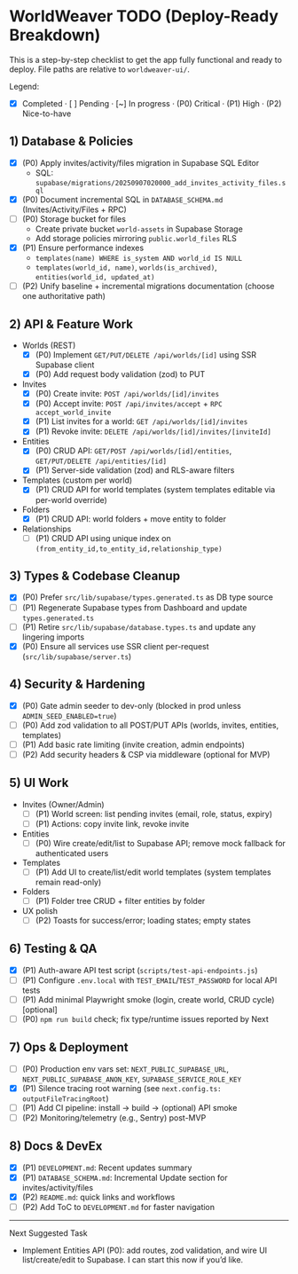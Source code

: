 # WorldWeaver TODO (Deploy-Ready Breakdown)

This is a step-by-step checklist to get the app fully functional and ready to deploy. File paths are relative to `worldweaver-ui/`.

Legend:
- [x] Completed  ·  [ ] Pending  ·  [~] In progress  ·  (P0) Critical  ·  (P1) High  ·  (P2) Nice-to-have

## 1) Database & Policies
- [x] (P0) Apply invites/activity/files migration in Supabase SQL Editor
  - SQL: `supabase/migrations/20250907020000_add_invites_activity_files.sql`
- [x] (P0) Document incremental SQL in `DATABASE_SCHEMA.md` (Invites/Activity/Files + RPC)
- [ ] (P0) Storage bucket for files
  - Create private bucket `world-assets` in Supabase Storage
  - Add storage policies mirroring `public.world_files` RLS
- [x] (P1) Ensure performance indexes
  - `templates(name) WHERE is_system AND world_id IS NULL`
  - `templates(world_id, name)`, `worlds(is_archived)`, `entities(world_id, updated_at)`
- [ ] (P2) Unify baseline + incremental migrations documentation (choose one authoritative path)

## 2) API & Feature Work
- Worlds (REST)
  - [x] (P0) Implement `GET/PUT/DELETE /api/worlds/[id]` using SSR Supabase client
  - [x] (P0) Add request body validation (zod) to PUT
- Invites
  - [x] (P0) Create invite: `POST /api/worlds/[id]/invites`
  - [x] (P0) Accept invite: `POST /api/invites/accept` + `RPC accept_world_invite`
  - [x] (P1) List invites for a world: `GET /api/worlds/[id]/invites`
  - [x] (P1) Revoke invite: `DELETE /api/worlds/[id]/invites/[inviteId]`
- Entities
  - [x] (P0) CRUD API: `GET/POST /api/worlds/[id]/entities`, `GET/PUT/DELETE /api/entities/[id]`
  - [x] (P1) Server-side validation (zod) and RLS-aware filters
- Templates (custom per world)
  - [x] (P1) CRUD API for world templates (system templates editable via per-world override)
- Folders
  - [x] (P1) CRUD API: world folders + move entity to folder
- Relationships
  - [ ] (P1) CRUD API using unique index on `(from_entity_id,to_entity_id,relationship_type)`

## 3) Types & Codebase Cleanup
- [x] (P0) Prefer `src/lib/supabase/types.generated.ts` as DB type source
- [ ] (P1) Regenerate Supabase types from Dashboard and update `types.generated.ts`
- [ ] (P1) Retire `src/lib/supabase/database.types.ts` and update any lingering imports
- [x] (P0) Ensure all services use SSR client per-request (`src/lib/supabase/server.ts`)

## 4) Security & Hardening
- [x] (P0) Gate admin seeder to dev-only (blocked in prod unless `ADMIN_SEED_ENABLED=true`)
- [ ] (P0) Add zod validation to all POST/PUT APIs (worlds, invites, entities, templates)
- [ ] (P1) Add basic rate limiting (invite creation, admin endpoints)
- [ ] (P2) Add security headers & CSP via middleware (optional for MVP)

## 5) UI Work
- Invites (Owner/Admin)
  - [ ] (P1) World screen: list pending invites (email, role, status, expiry)
  - [ ] (P1) Actions: copy invite link, revoke invite
- Entities
  - [ ] (P0) Wire create/edit/list to Supabase API; remove mock fallback for authenticated users
- Templates
  - [ ] (P1) Add UI to create/list/edit world templates (system templates remain read-only)
- Folders
  - [ ] (P1) Folder tree CRUD + filter entities by folder
- UX polish
  - [ ] (P2) Toasts for success/error; loading states; empty states

## 6) Testing & QA
- [x] (P1) Auth-aware API test script (`scripts/test-api-endpoints.js`)
- [ ] (P1) Configure `.env.local` with `TEST_EMAIL`/`TEST_PASSWORD` for local API tests
- [ ] (P1) Add minimal Playwright smoke (login, create world, CRUD cycle) [optional]
- [ ] (P0) `npm run build` check; fix type/runtime issues reported by Next

## 7) Ops & Deployment
- [ ] (P0) Production env vars set: `NEXT_PUBLIC_SUPABASE_URL`, `NEXT_PUBLIC_SUPABASE_ANON_KEY`, `SUPABASE_SERVICE_ROLE_KEY`
- [x] (P1) Silence tracing root warning (see `next.config.ts: outputFileTracingRoot`)
- [ ] (P1) Add CI pipeline: install → build → (optional) API smoke
- [ ] (P2) Monitoring/telemetry (e.g., Sentry) post-MVP

## 8) Docs & DevEx
- [x] (P1) `DEVELOPMENT.md`: Recent updates summary
- [x] (P1) `DATABASE_SCHEMA.md`: Incremental Update section for invites/activity/files
- [x] (P2) `README.md`: quick links and workflows
- [ ] (P2) Add ToC to `DEVELOPMENT.md` for faster navigation

---

Next Suggested Task
- Implement Entities API (P0): add routes, zod validation, and wire UI list/create/edit to Supabase. I can start this now if you’d like.
